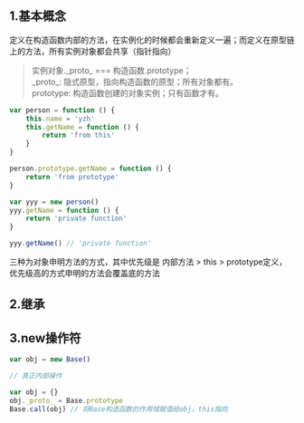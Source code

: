## 1.基本概念
定义在构造函数内部的方法，在实例化的时候都会重新定义一遍；而定义在原型链上的方法，所有实例对象都会共享（指针指向）

> 实例对象.\_proto\_ === 构造函数.prototype；  
\_proto\_: 隐式原型，指向构造函数的原型；所有对象都有。  
prototype: 构造函数创建的对象实例；只有函数才有。

```javascript
var person = function () {
	this.name = 'yzh'
	this.getName = function () {
		return 'from this'
	}
}

person.prototype.getName = function () {
	return 'from prototype'
}

var yyy = new person()
yyy.getName = function () {
	return 'private function'
}

yyy.getName() // 'private function'
```

三种为对象申明方法的方式，其中优先级是  内部方法 > this > prototype定义，优先级高的方式申明的方法会覆盖底的方法

## 2.继承


## 3.new操作符
```javascript
var obj = new Base()

// 真正内部操作

var obj = {}
obj._proto_ = Base.prototype
Base.call(obj) // 将Base构造函数的作用域赋值给obj，this指向

```
